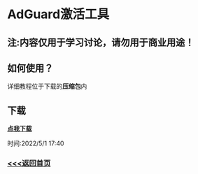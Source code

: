# AdGuard激活工具
## 注:内容仅用于学习讨论，请勿用于商业用途！

## 如何使用？

详细教程位于下载的**压缩包**内

## 下载

[**点我下载**](https://github.com/corestudi0/corestudi0.github.io/raw/main/file/AdGuard.zip)

时间:2022/5/1 17:40

### [<<<返回首页](https://corestudi0.github.io)
